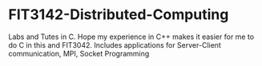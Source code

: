 # FIT3142-Distributed-Computing
Labs and Tutes in C. Hope my experience in C++ makes it easier for me to do C in this and FIT3042.
Includes applications for Server-Client communication, MPI, Socket Programming

